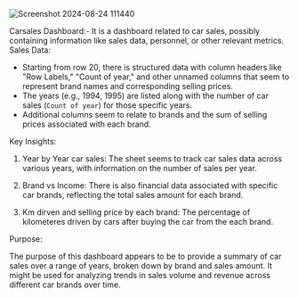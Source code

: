 
![Screenshot 2024-08-24 111440](https://github.com/user-attachments/assets/003562b3-2f04-4b89-b08a-5d0627a996c2)










Carsales Dashboard:-
 It is a dashboard related to car sales, possibly containing information like sales data, personnel, or other relevant metrics.
Sales Data: 
   - Starting from row 20, there is structured data with column headers like "Row Labels," "Count of year," and other unnamed columns that seem to represent brand 
      names and corresponding selling prices.
   - The years (e.g., 1994, 1995) are listed along with the number of car sales (`Count of year`) for those specific years.
   - Additional columns seem to relate to brands and the sum of selling prices associated with each brand.
     
Key Insights:

1) Year by Year car sales: The sheet seems to track car sales data across various years, with information on the number of sales per year.               

2) Brand vs Income: There is also financial data associated with specific car brands, reflecting the total sales amount for each brand.       

3) Km dirven and selling price by each brand: The percentage of kilometeres driven by cars after buying the car from the each brand.            

Purpose:

The purpose of this dashboard appears to be to provide a summary of car sales over a range of years, broken down by brand and sales amount. It might be used for analyzing trends in sales volume and revenue across different car brands over time.
